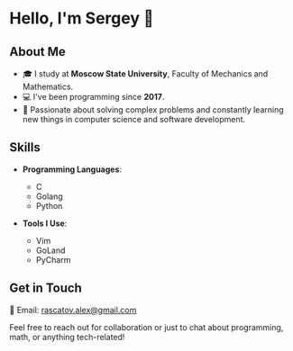 # Hello, I'm Sergey 👋

## About Me

- 🎓 I study at **Moscow State University**, Faculty of Mechanics and Mathematics.
- 💻 I've been programming since **2017**.
- 🌟 Passionate about solving complex problems and constantly learning new things in computer science and software development.

## Skills

- **Programming Languages**:
  - C
  - Golang
  - Python

- **Tools I Use**:
  - Vim
  - GoLand
  - PyCharm

## Get in Touch

📧 Email: [rascatov.alex@gmail.com](mailto:rascatov.alex@gmail.com)

Feel free to reach out for collaboration or just to chat about programming, math, or anything tech-related!
